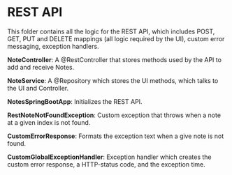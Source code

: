 # REST API

This folder contains all the logic for the REST API, which includes POST, GET, PUT and DELETE 
mappings (all logic required by the UI), custom error messaging, exception handlers.

**NoteController**: A @RestController that stores methods used by the API to add and receive Notes.

**NoteService**: A @Repository which stores the UI methods, which talks to the UI and Controller.

**NotesSpringBootApp**: Initializes the REST API.

**RestNoteNotFoundException**: Custom exception that throws when a note at a given index is not 
found.

**CustomErrorResponse**: Formats the exception text when a give note is not found. 

**CustomGlobalExceptionHandler**: Exception handler which creates the custom error response, a 
HTTP-status code, and the exception time.
